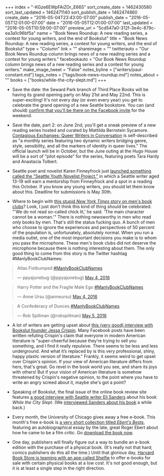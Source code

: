 +++
index = "-KGze6EWpFAiZOr_E66S"
sort_create_date = 1462430580
sort_last_updated = 1462471140
sort_publish_date = 1462474860
create_date = "2016-05-04T23:43:00-07:00"
publish_date = "2016-05-05T12:01:00-07:00"
date = "2016-05-05T12:01:00-07:00"
last_updated = "2016-05-05T10:59:00-07:00"
preview_url = "5cd547a0-312f-3e4c-879c-ea3a1c96bf5a"
name = "Book News Roundup: A new reading series, a contest for young writers, and the end of Bookslut"
title = "Book News Roundup: A new reading series, a contest for young writers, and the end of Bookslut"
type = "Column"
link = ""
shareimage = ""
twitterauto = "Our Book News Roundup column brings news of a new reading series and a contest for young writers."
facebookauto = "Our Book News Roundup column brings news of a new reading series and a contest for young writers."
make_image_tweet = "False"
notes_byline = ["writers/paul-constant.md"]
tags_notes = ["tags/book-news-roundup.md"]
notes_about = ""
books = ["books/while-the-city-slept.md"]
+++
* Save the date: the Seward Park branch of Third Place Books will be having its grand opening party on May 21st and May 22nd. This is super-exciting! It's not every day (or even every year) you get to celebrate the grand opening of a new Seattle bookstore. You can (and should) [confirm that you'll be there on the Facebook invite](https://www.facebook.com/events/987986684649758/) for the weekend.

* Save the date, part 2: on June 2nd, you'll get a sneak preview of a new reading series hosted and curated by Mattilda Bernstein Sycamore. [Contagious Exchanges: Queer Writers in Conversation](https://www.facebook.com/events/1027624800637684/) is self-described as "a monthly series featuring two dynamic writers bridging genre, style, sensibility, and all the markers of identity in queer lives." The official launch will be in October, but the June outing at the Hugo House will be a sort of "pilot episode" for the series, featuring poets Tara Hardy and Anastacia Tolbert. 

* Seattle poet and novelist Karen Finneyfrock just [launched something called the "Seattle Youth Novelist Project,"](http://www.karenfinneyfrock.com/youth-novelist-project/) in which a Seattle writer aged 13-19 will earn a mentorship from Finneyfrock and a spot in a reading this October. If you know any young writers, you should let them know about this. Deadline for submissions is May 30th.

* Where to begin with [this stupid *New York Times* story on men's book clubs](http://www.nytimes.com/2016/05/06/fashion/mens-style/mens-book-clubs.html?_r=0)? Look, I just don't think this kind of thing should be celebrated: "'We do not read so-called chick lit,' he said. 'The main character cannot be a woman.'" There is nothing newsworthy in men who read only books by men. That's still the status fucking quo. A bunch of men who choose to ignore the experiences and perspectives of 50 percent of the population is, unfortunately, absolutely normal. When you run a media outlet, one of the most important decisions you make is to whom you pass the microphone. These men's book clubs did not deserve the microphone because there is nothing interesting about them. The only good thing to come from this story is the Twitter hashtag #ManlyBookClubNames:

<blockquote class="twitter-tweet" data-lang="en"><p lang="en" dir="ltr">Atlas Fistbumped <a href="https://twitter.com/hashtag/ManlyBookClubNames?src=hash">#ManlyBookClubNames</a></p>&mdash; ppyajunebug (@ppyajunebug) <a href="https://twitter.com/ppyajunebug/status/727965440287203328">May 4, 2016</a></blockquote>

<blockquote class="twitter-tweet" data-lang="en"><p lang="en" dir="ltr">Harry Potter and the Fragile Male Ego <a href="https://twitter.com/hashtag/ManlyBookClubNames?src=hash">#ManlyBookClubNames</a></p>&mdash; Anne Ursu (@anneursu) <a href="https://twitter.com/anneursu/status/728008294506369024">May 4, 2016</a></blockquote>

<blockquote class="twitter-tweet" data-lang="en"><p lang="en" dir="ltr">A Confederacy of Dunces <a href="https://twitter.com/hashtag/ManlyBookClubNames?src=hash">#ManlyBookClubNames</a></p>&mdash; Rob Spillman (@robspillman) <a href="https://twitter.com/robspillman/status/728058621439954945">May 5, 2016</a></blockquote>

* A lot of writers are getting upset about [this (very good) interview with Bookslut founder Jessa Crispin](http://www.vulture.com/2016/05/rip-bookslut-2002-2016.html). Many Facebook posts have been written refuting Crispin's claim that everyone in modern American literature is "super-cheerful because they’re trying to sell you something, and I find it really repulsive. There seems to be less and less underground. And what it’s replaced by is this very professional, shiny, happy plastic version of literature." Frankly, it seems weird to get upset over Crispin's opinion. If your view of American literature differs from hers, that's great. Go revel in the book world you see, and share its joys with others! But if your vision of American literature is somehow threatened by Crispin's negative opinion, to the point where you have to write an angry screed about it, maybe she's got a point? 

* Speaking of Bookslut, the final issue of the online book review site features [a good interview with Seattle writer Eli Sanders](http://www.bookslut.com/features/2016_04_021420.php) about his book *While the City Slept*. (We [interviewed Sanders about his book](http://seattlereviewofbooks.com/notes/2016/02/03/the-idea-was-to-learn-a-lot-more-about-the-paths-of-all-three-of-the-people-whose-lives-intersected-that-night/) a while back.)

* Every month, the University of Chicago gives away a free e-book. This month's free e-book is [a very short collection titled *Ebert's Bests*](http://www.press.uchicago.edu/ucp/books/book/chicago/E/bo16552051.html), featuring an autobiographical essay by the late, great Roger Ebert about how he came to be a film critic. Go [download the book now](http://www.press.uchicago.edu/ucp/books/book/chicago/E/bo16552051.html). 

* One day, publishers will finally figure out a way to bundle an e-book edition with the purchase of a physical book. (It's really not that hard; comics publishers do this all the time.) Until that glorious day, [Harvard Book Store is teaming with an app called Shelfie](http://www.teleread.com/shelfie-and-harvard-bookstore-partner-to-bundle-e-books-with-some-houghton-titles/) to offer e-books for sale with certain physical books at a low cost. It's not good enough, but it is at least a single step in the right direction.

